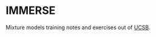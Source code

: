 # IMMERSE

Mixture models training notes and exercises out of [UCSB](https://immerse.education.ucsb.edu/).
